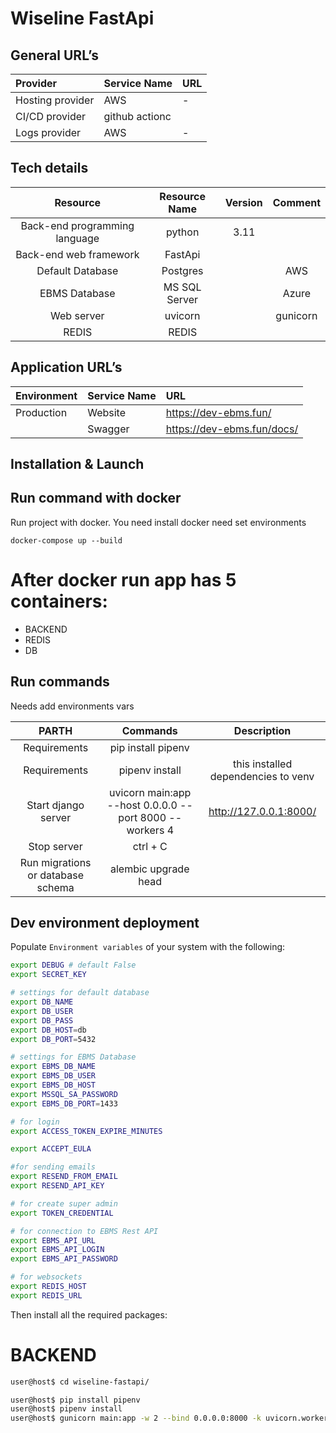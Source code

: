 # Wiseline FastApi

## General URL’s

| **Provider**                    | **Service Name** | **URL** |
|:--------------------------------|:-----------------|:--------|
| Hosting provider                | AWS              | -       |
| CI/CD provider                  | github actionc   |         |
| Logs provider                   | AWS              | -       |

## Tech details

|         **Resource**          | **Resource Name** | **Version** | **Comment** |
|:-----------------------------:|:-----------------:|:-----------:|:-----------:|
| Back-end programming language |      python       |    3.11     |             |
|    Back-end web framework     |      FastApi      |             |             |
|       Default Database        |     Postgres      |             |     AWS     |
|         EBMS Database         |   MS SQL Server   |             |    Azure    |
|          Web server           |      uvicorn      |             |  gunicorn   |
|             REDIS             |       REDIS       |             |             |

## Application URL’s

| **Environment** | **Service Name** | **URL**                            |
|:----------------|:-----------------|:-----------------------------------|
| Production      | Website          | <https://dev-ebms.fun/>            |
|                 | Swagger          | <https://dev-ebms.fun/docs/>       |

## Installation & Launch

## Run command with docker

Run project with docker.
You need install docker
need set environments

```commandline
docker-compose up --build
```

# After docker run app has 5 containers:

- BACKEND
- REDIS
- DB

## Run commands

Needs add environments vars

|             **PARTH**             |                      **Commands**                       |           **Description**           |
|:---------------------------------:|:-------------------------------------------------------:|:-----------------------------------:|
|           Requirements            |                   pip install pipenv                    |                                     |
|           Requirements            |                     pipenv install                      | this installed dependencies to venv |
|        Start django server        | uvicorn main:app --host 0.0.0.0 --port 8000 --workers 4 |      <http://127.0.0.1:8000/>       |
|            Stop server            |                        ctrl + C                         |                                     |
| Run migrations or database schema |                  alembic upgrade head                   |                                     |

## Dev environment deployment

Populate `Environment variables` of your system with the following:

```bash
export DEBUG # default False
export SECRET_KEY

# settings for default database
export DB_NAME
export DB_USER
export DB_PASS
export DB_HOST=db
export DB_PORT=5432

# settings for EBMS Database
export EBMS_DB_NAME
export EBMS_DB_USER
export EBMS_DB_HOST
export MSSQL_SA_PASSWORD
export EBMS_DB_PORT=1433

# for login
export ACCESS_TOKEN_EXPIRE_MINUTES

export ACCEPT_EULA

#for sending emails
export RESEND_FROM_EMAIL
export RESEND_API_KEY

# for create super admin
export TOKEN_CREDENTIAL

# for connection to EBMS Rest API
export EBMS_API_URL
export EBMS_API_LOGIN
export EBMS_API_PASSWORD

# for websockets
export REDIS_HOST
export REDIS_URL

```

Then install all the required packages:

# BACKEND

```bash
user@host$ cd wiseline-fastapi/
```

```bash
user@host$ pip install pipenv
user@host$ pipenv install
user@host$ gunicorn main:app -w 2 --bind 0.0.0.0:8000 -k uvicorn.workers.UvicornH11Worker
```
